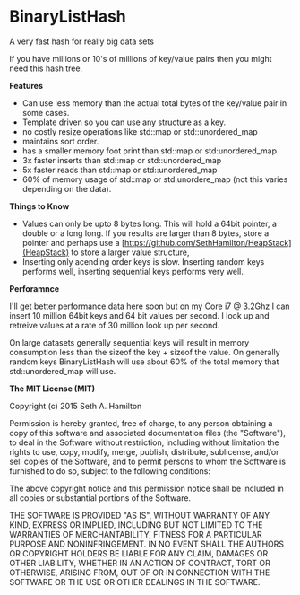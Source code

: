 # BinaryListHash

A very fast hash for really big data sets

If you have millions or 10's of millions of key/value pairs then you
might need this hash tree.

**Features**

- Can use less memory than the actual total bytes of the key/value pair in some cases.
- Template driven so you can use any structure as a key.
- no costly resize operations like std::map or std::unordered_map
- maintains sort order.
- has a smaller memory foot print than std::map or std:unordered_map
- 3x faster inserts than std::map or std::unordered_map
- 5x faster reads than std::map or std::unordered_map
- 60% of memory usage of std::map or std:unordere_map (not this varies depending on the data).

**Things to Know**

- Values can only be upto 8 bytes long. This will hold a 64bit pointer, a double or a long long. If you results are larger than 8 bytes, store a pointer and perhaps use a [https://github.com/SethHamilton/HeapStack](HeapStack) to store a larger value structure,
- Inserting only acending order keys is slow. Inserting random keys performs well, inserting sequential keys performs very well.

**Perforamnce**

I'll get better performance data here soon but on my Core i7 @ 3.2Ghz I can insert 10 million 64bit keys and 64 bit values per second. I look up and retreive values at a rate of 30 million look up per second.

On large datasets generally sequential keys will result in memory consumption less than the sizeof the key + sizeof the value. On generally random keys BinaryListHash will use about 60% of the total memory that std::unordered_map will use.

**The MIT License (MIT)**

Copyright (c) 2015 Seth A. Hamilton

Permission is hereby granted, free of charge, to any person obtaining a copy
of this software and associated documentation files (the "Software"), to deal
in the Software without restriction, including without limitation the rights
to use, copy, modify, merge, publish, distribute, sublicense, and/or sell
copies of the Software, and to permit persons to whom the Software is
furnished to do so, subject to the following conditions:

The above copyright notice and this permission notice shall be included in
all copies or substantial portions of the Software.

THE SOFTWARE IS PROVIDED "AS IS", WITHOUT WARRANTY OF ANY KIND, EXPRESS OR
IMPLIED, INCLUDING BUT NOT LIMITED TO THE WARRANTIES OF MERCHANTABILITY,
FITNESS FOR A PARTICULAR PURPOSE AND NONINFRINGEMENT. IN NO EVENT SHALL THE
AUTHORS OR COPYRIGHT HOLDERS BE LIABLE FOR ANY CLAIM, DAMAGES OR OTHER
LIABILITY, WHETHER IN AN ACTION OF CONTRACT, TORT OR OTHERWISE, ARISING FROM,
OUT OF OR IN CONNECTION WITH THE SOFTWARE OR THE USE OR OTHER DEALINGS IN
THE SOFTWARE.
